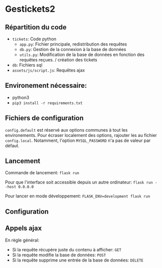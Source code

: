 # Gestickets2
## Répartition du code
- `tickets`: Code python
    - `app.py`: Fichier principale, redistribution des requêtes
    - `db.py`: Gestion de la connexion à la base de données
    - `utils.py`: Modification de la base de données en fonction des requêtes reçues. / création des tickets
- `db`: Fichiers sql
- `assets/js/script.js`: Requêtes ajax

## Environement nécessaire:
  - python3
  - `pip3 install -r requirements.txt`

## Fichiers de configuration
`config.default` est réservé aux options communes à tout les environements.
Pour écraser localement des options, rajouter les au fichier `config.local`.
Notamment, l'option `MYSQL_PASSWORD` n'a pas de valeur par défaut.

## Lancement
Commande de lancement: `flask run`

Pour que l'interface soit accessible depuis un autre ordinateur: `flask run --host 0.0.0.0`

Pour lancer en mode développement: `FLASK_ENV=development flask run`

## Configuration

## Appels ajax
En règle général:
  - Si la requête récupère juste du contenu à afficher: `GET`
  - Si la requête modifie la base de données: `POST`
  - Si la requête supprime une entrée de la base de données: `DELETE`
